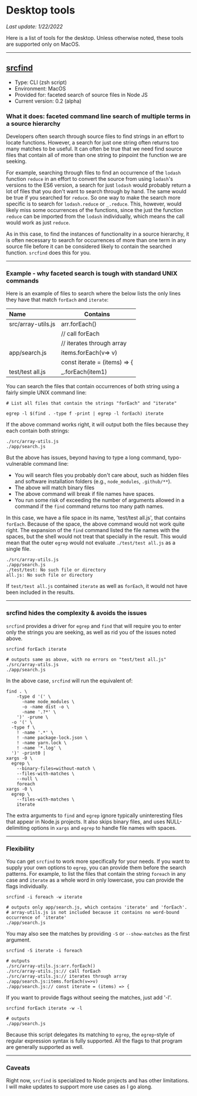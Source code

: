 # Desktop tools

*Last update: 1/22/2022*

Here is a list of tools for the desktop. Unless otherwise noted, these tools are supported only on MacOS.

----

## [srcfind](https://github.com/jcampbellGoPuff/jcampbellGoPuff/blob/main/desktop-tools/srcfind)

* Type: CLI (zsh script)
* Environment: MacOS
* Provided for: faceted search of source files in Node JS
* Current version: 0.2 (alpha)

### What it does: faceted command line search of multiple terms in a source hierarchy

Developers often search through source files to find strings in an effort to locate functions.  However, a search for just one string often returns too many matches to be useful.  It can often be true that we need find source files that contain all of more than one string to pinpoint the function we are seeking.

For example, searching through files to find an occurrence of the `lodash` function `reduce` in an effort to convert the source from using `lodash`'s versions to the ES6 version, a search for just `lodash` would probably return a lot of files that you don't want to search through by hand.  The same would be true if you searched for `reduce`.  So one way to make the search more specific is to search for `lodash.reduce` or `_.reduce`.  This, however, would likely miss some occurrences of the functions, since the just the function `reduce` can be imported from the `lodash` individually, which means the call would work as just `reduce`.

As in this case, to find the instances of functionality in a source hierarchy, it is often necessary to search for occurrences of more than one term in any source file before it can be considered likely to contain the searched function.  `srcfind` does this for you.

---

### Example - why faceted search is tough with standard UNIX commands

Here is an example of files to search where the below lists the only lines they have that match `forEach` and `iterate`:


| Name               | Contains                     |
| :------------------- | ------------------------------ |
| src/array-utils.js | arr.forEach()                |
|                    | // call forEach              |
|                    | // iterates through array    |
| app/search.js      | items.forEach(v=> v)          |
|                    | const iterate = (items) => { |
| test/test all.js   | \_.forEach(item1)            |

You can search the files that contain occurrences of both string using a fairly simple UNIX command line:

```
# List all files that contain the strings "forEach" and "iterate"

egrep -l $(find . -type f -print | egrep -l forEach) iterate
```

If the above command works right, it will output both the files because they each contain both strings:

```
./src/array-utils.js 
./app/search.js 
```

But the above has issues, beyond having to type a long command, typo-vulnerable command line:

* You will search files you probably don't care about, such as hidden files and software installation folders (e.g., `node_modules`, `.github/**`).
* The above will match binary files
* The above command will break if file names have spaces.
* You run some risk of exceeding the number of arguments allowed in a command if the `find` command returns too many path names.

In this case, we have a file space in its name, 'test/test all.js', that contains `forEach`.  Because of the space, the above command would not work quite right. The expansion of the `find` command listed the file names with the spaces, but the shell would not treat that specially in the result.  This would mean that the outer `egrep` would not evaluate `./test/test all.js` as a single file.

```
./src/array-utils.js 
./app/search.js 
./test/test: No such file or directory
all.js: No such file or directory
```

If `test/test all.js` contained `iterate` as well as `forEach`, it would not have been included in the results.

---

### srcfind hides the complexity & avoids the issues

`srcfind` provides a driver for `egrep` and `find` that will require you to enter only the strings you are seeking, as well as rid you of the issues noted above.
```
srcfind forEach iterate

# outputs same as above, with no errors on "test/test all.js"
./src/array-utils.js 
./app/search.js
```

In the above case, `srcfind` will run the equivalent of:

```
find . \ 
    -type d '(' \
      -name node_modules \
      -o -name dist -o \
      -name '.?*' \
    ')' -prune \
  -o '(' \
  -type f \
    ! -name '.*' \
    ! -name package-lock.json \
    ! -name yarn.lock \
    ! -name '*.log' \
  ')' -print0 |
xargs -0 \
  egrep \
    --binary-files=without-match \
    --files-with-matches \
    --null \
    foreach
xargs -0 \
  egrep \
    --files-with-matches \
    iterate
```

The extra arguments to `find` and `egrep` ignore typically uninteresting files that appear in Node.js projects. It also skips binary files, and uses NULL-delimiting options in `xargs` and `egrep` to handle file names with spaces.

---

### Flexibility

You can get `srcfind` to work more specifically for your needs. If you want to supply your own options to `egrep`, you can provide them before the search patterns. For example, to list the files that contain the string `foreach` in any case and `iterate` as a whole word in only lowercase, you can provide the flags individually.

```
srcfind -i foreach -w iterate

# outputs only app/search.js, which contains 'iterate' and 'forEach'.
# array-utils.js is not included because it contains no word-bound occurrence of 'iterate'
./app/search.js
```


You may also see the matches by providing `-S` or `--show-matches` as the first argument.

```
srcfind -S iterate -i foreach

# outputs
./src/array-utils.js:arr.forEach()
./src/array-utils.js:// call forEach
./src/array-utils.js:// iterates through array
./app/search.js:items.forEach(v=>v)
./app/search.js:// const iterate = (items) => {
```

If you want to provide flags without seeing the matches, just add '-l'.

```
srcfind forEach iterate -w -l

# outputs
./app/search.js
```

Because this script delegates its matching to `egrep`, the `egrep`-style of regular expression syntax is fully supported.  All the flags to that program are generally supported as well.

---

### Caveats

Right now, `srcfind` is specialized to Node projects and has other limitations.  I will make updates to support more use cases as I go along.
